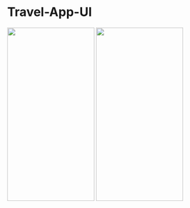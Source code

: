 # Travel-App-UI

<img src="https://user-images.githubusercontent.com/26844387/107122344-42937600-68bd-11eb-871d-12167ac98ee2.png" width="200" height="400" />
<img src="https://user-images.githubusercontent.com/26844387/107122348-4a531a80-68bd-11eb-85d8-9ebb6ad5a2db.png" width="200" height="400" />
